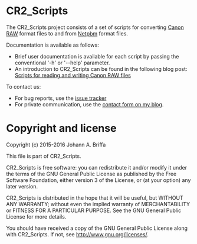 # CR2_Scripts

The CR2_Scripts project consists of a set of scripts for converting
[Canon RAW](http://lclevy.free.fr/cr2/) format files to and from
[Netpbm](http://netpbm.sourceforge.net/) format files.

Documentation is available as follows:
- Brief user documentation is available for each script by passing the
   conventional '-h' or '--help' parameter.
- An introduction to CR2_Scripts can be found in the following blog post:
   [Scripts for reading and writing Canon RAW files]()

To contact us:
- For bug reports, use the [issue tracker](https://github.com/jbresearch/cr2_scripts/issues)
- For private communication, use the [contact form on my blog](https://jabriffa.wordpress.com/about/).

# Copyright and license

Copyright (c) 2015-2016 Johann A. Briffa

This file is part of CR2_Scripts.

CR2_Scripts is free software: you can redistribute it and/or modify
it under the terms of the GNU General Public License as published by
the Free Software Foundation, either version 3 of the License, or
(at your option) any later version.

CR2_Scripts is distributed in the hope that it will be useful,
but WITHOUT ANY WARRANTY; without even the implied warranty of
MERCHANTABILITY or FITNESS FOR A PARTICULAR PURPOSE.  See the
GNU General Public License for more details.

You should have received a copy of the GNU General Public License
along with CR2_Scripts.  If not, see <http://www.gnu.org/licenses/>.
